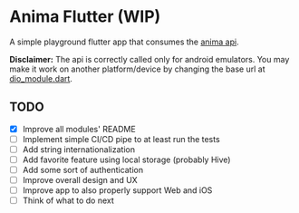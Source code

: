 # Anima Flutter (WIP)

A simple playground flutter app that consumes the [anima api](https://github.com/ruansilvx/anima-api).

**Disclaimer:** The api is correctly called only for android emulators. You may make it work on another platform/device by changing the base url at [dio_module.dart](lib/src/dio_module.dart).

## TODO

- [x] Improve all modules' README
- [ ] Implement simple CI/CD pipe to at least run the tests
- [ ] Add string internationalization
- [ ] Add favorite feature using local storage (probably Hive)
- [ ] Add some sort of authentication
- [ ] Improve overall design and UX
- [ ] Improve app to also properly support Web and iOS
- [ ] Think of what to do next
